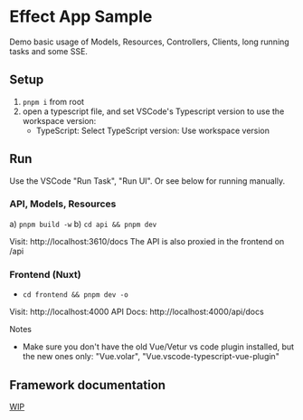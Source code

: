 # Effect App Sample

Demo basic usage of Models, Resources, Controllers, Clients, long running tasks and some SSE.

## Setup

1. `pnpm i` from root
2. open a typescript file, and set VSCode's Typescript version to use the workspace version:
   - TypeScript: Select TypeScript version: Use workspace version

## Run

Use the VSCode "Run Task", "Run UI".
Or see below for running manually.

### API, Models, Resources

a) `pnpm build -w`
b) `cd api && pnpm dev`

Visit: http://localhost:3610/docs
The API is also proxied in the frontend on /api

### Frontend (Nuxt)

- `cd frontend && pnpm dev -o`

Visit: http://localhost:4000
API Docs: http://localhost:4000/api/docs

Notes

- Make sure you don't have the old Vue/Vetur vs code plugin installed, but the new ones only: "Vue.volar", "Vue.vscode-typescript-vue-plugin"

## Framework documentation

[WIP](https://github.com/effect-ts-app/docs)

